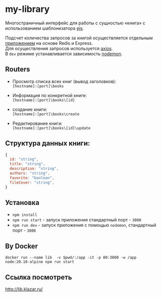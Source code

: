 # my-library

Многостраничный интерфейс для работы с сущностью «книга» с использованием шаблонизатора [ejs](https://www.npmjs.com/package/ejs).

Подсчет количества запросов за книгой осуществляется отдельным [приложением](https://github.com/CyrilLaz/api-counter) на основе Redis и Express.\
Для осуществления запросов используется [axios](https://www.npmjs.com/package/axios).\
В `dev` режиме устанавливается зависимость [nodemon](https://www.npmjs.com/package/nodemon).

## Routers

 - Просмотр списка всех книг (вывод заголовков):\
    `[hostname]:[port]\books`

- Информация по конкретной книге:\
    `[hostname]:[port]\books\[id]`

- создание книги:\
    `[hostname]:[port]\books\create`

- Редактирование книги:\
    `[hostname]:[port]\books\[id]\update`


## Структура данных книги:

```js
{
  id: "string",
  title: "string",
  description: "string",
  authors: "string",
  favorite: "boolean",
  fileCover: "string",
}
```

## Установка
- `npm install`
- `npm run start` - запуск приложения стандартный порт - `3000`
- `npm run dev` - запуск приложения с помощью `nodemon`, стандартный порт - `3000`

## By Docker
`docker run --name lib  -v $pwd/:/app -it -p 80:3000 -w /app node:20.10-alpine npm run start`


## Ссылка посмотреть
http://lib.klazar.ru/